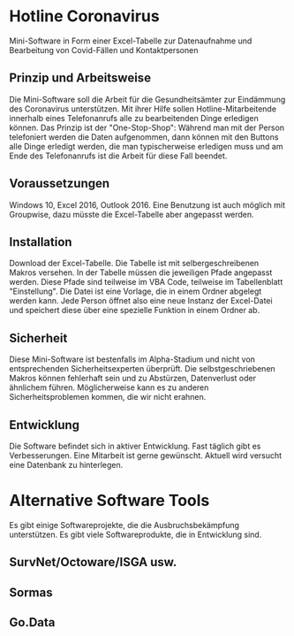 # Hotline Coronavirus
Mini-Software in Form einer Excel-Tabelle zur Datenaufnahme und Bearbeitung von Covid-Fällen und Kontaktpersonen

## Prinzip und Arbeitsweise
Die Mini-Software soll die Arbeit für die Gesundheitsämter zur Eindämmung des Coronavirus unterstützen. Mit ihrer Hilfe sollen Hotline-Mitarbeitende innerhalb eines Telefonanrufs alle zu bearbeitenden Dinge erledigen können. Das Prinzip ist der "One-Stop-Shop": Während man mit der Person telefoniert werden die Daten aufgenommen, dann können mit den Buttons alle Dinge erledigt werden, die man typischerweise erledigen muss und am Ende des Telefonanrufs ist die Arbeit für diese Fall beendet. 

## Voraussetzungen
Windows 10, Excel 2016, Outlook 2016. Eine Benutzung ist auch möglich mit Groupwise, dazu müsste die Excel-Tabelle aber angepasst werden.

## Installation
Download der Excel-Tabelle. Die Tabelle ist mit selbergeschreibenen Makros versehen. 
In der Tabelle müssen die jeweiligen Pfade angepasst werden. Diese Pfade sind teilweise im VBA Code, teilweise im Tabellenblatt "Einstellung". Die Datei ist eine Vorlage, die in einem Ordner abgelegt werden kann. Jede Person öffnet also eine neue Instanz der Excel-Datei und speichert diese über eine spezielle Funktion in einem Ordner ab. 

## Sicherheit
Diese Mini-Software ist bestenfalls im Alpha-Stadium und nicht von entsprechenden Sicherheitsexperten überprüft. Die selbstgeschriebenen Makros können fehlerhaft sein und zu Abstürzen, Datenverlust oder ähnlichem führen. Möglicherweise kann es zu anderen Sicherheitsproblemen kommen, die wir nicht erahnen. 

## Entwicklung
Die Software befindet sich in aktiver Entwicklung. Fast täglich gibt es Verbesserungen. Eine Mitarbeit ist gerne gewünscht. Aktuell wird versucht eine Datenbank zu hinterlegen. 

# Alternative Software Tools
Es gibt einige Softwareprojekte, die die Ausbruchsbekämpfung unterstützen. Es gibt viele Softwareprodukte, die in Entwicklung sind.

## SurvNet/Octoware/ISGA usw.

## Sormas

## Go.Data


